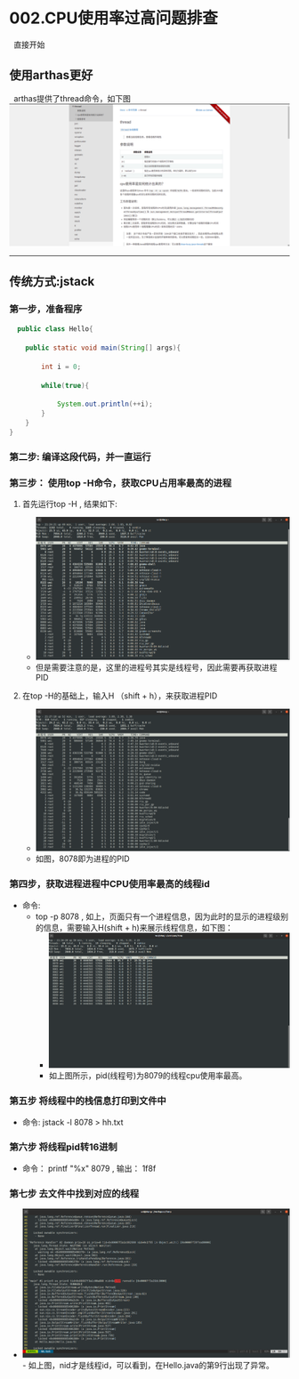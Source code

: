 # 002.CPU使用率过高问题排查
&nbsp;&nbsp;直接开始
## 使用arthas更好
&nbsp;&nbsp;arthas提供了thread命令，如下图
<img src="./pics/cpu-load-arthas-001.png"/>

---------

## 传统方式:jstack 
### 第一步，准备程序
```java
  public class Hello{

    public static void main(String[] args){

        int i = 0;

        while(true){

            System.out.println(++i);
        }
    }
}

```

### 第二步: 编译这段代码，并一直运行


### 第三步： 使用top -H命令，获取CPU占用率最高的进程
1. 首先运行top -H , 结果如下:
   - <img src="./pics/cpu-load-001.png"/>
   - 但是需要注意的是，这里的进程号其实是线程号，因此需要再获取进程PID

2. 在top -H的基础上，输入H （shift + h），来获取进程PID
   - <img src="./pics/cpu-load-002.png"/>
   - 如图，8078即为进程的PID

### 第四步，获取进程进程中CPU使用率最高的线程id
- 命令:
   - top -p 8078 , 如上，页面只有一个进程信息，因为此时的显示的进程级别的信息，需要输入H(shift + h)来展示线程信息，如下图：
      - <img src="./pics/cpu-load-004.png"/>
      - 如上图所示，pid(线程号)为8079的线程cpu使用率最高。

### 第五步 将线程中的栈信息打印到文件中
- 命令: jstack -l 8078 > hh.txt

### 第六步 将线程pid转16进制
- 命令： printf "%x" 8079   , 输出： 1f8f

### 第七步 去文件中找到对应的线程
- <img src="./pics/cpu-load-006.png">
  - 如上图，nid才是线程id，可以看到，在Hello.java的第9行出现了异常。



